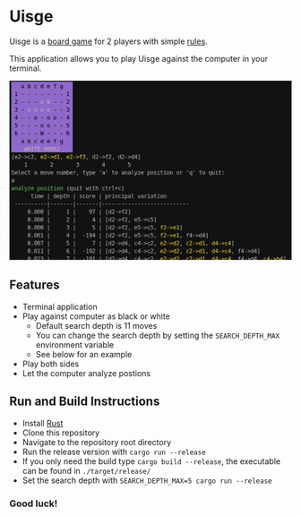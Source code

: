 # Uisge

Uisge is a [board game](https://boardgamegeek.com/boardgame/11421/uisge) for 2
players with simple [rules](https://omerkel.github.io/Uisge/html5/src/uisge_rules-en.html).

This application allows you to play Uisge against the computer in your terminal.

![Screenshot](https://github.com/golmman/uisge/blob/main/uisge.png "Uisge")

## Features

- Terminal application
- Play against computer as black or white
  - Default search depth is 11 moves
  - You can change the search depth by setting the `SEARCH_DEPTH_MAX` environment variable
  - See below for an example
- Play both sides
- Let the computer analyze postions

## Run and Build Instructions

- Install [Rust](https://www.rust-lang.org/)
- Clone this repository
- Navigate to the repository root directory
- Run the release version with `cargo run --release`
- If you only need the build type `cargo build --release`, the executable can be found in `./target/release/`
- Set the search depth with `SEARCH_DEPTH_MAX=5 cargo run --release`

### Good luck!
